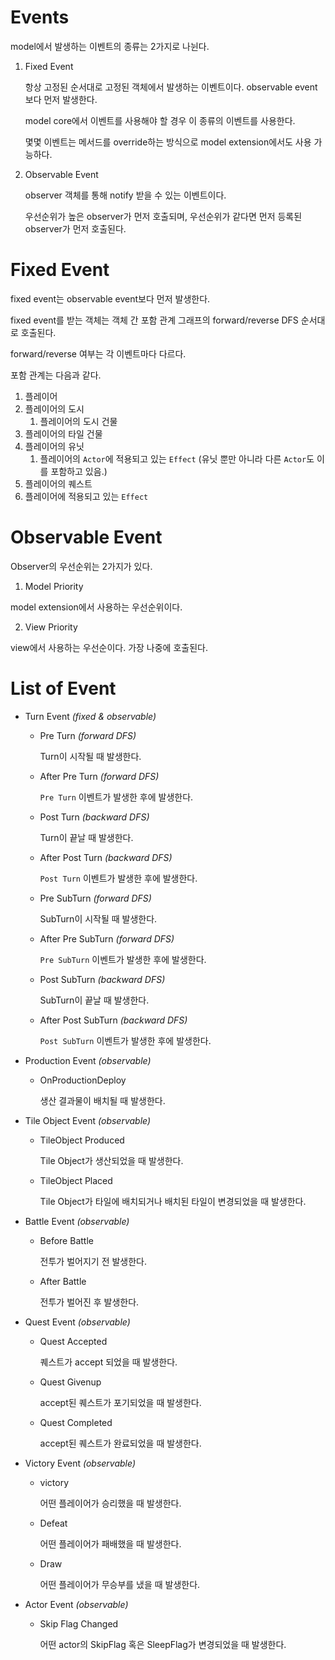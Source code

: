 # Events

model에서 발생하는 이벤트의 종류는 2가지로 나뉜다.

1. Fixed Event

    항상 고정된 순서대로 고정된 객체에서 발생하는 이벤트이다. observable event보다 먼저 발생한다.

    model core에서 이벤트를 사용해야 할 경우 이 종류의 이벤트를 사용한다.

    몇몇 이벤트는 메서드를 override하는 방식으로 model extension에서도 사용 가능하다.

2. Observable Event

    observer 객체를 통해 notify 받을 수 있는 이벤트이다.

    우선순위가 높은 observer가 먼저 호출되며, 우선순위가 같다면 먼저 등록된 observer가 먼저 호출된다.

# Fixed Event

fixed event는 observable event보다 먼저 발생한다.

fixed event를 받는 객체는 객체 간 포함 관계 그래프의 forward/reverse DFS 순서대로 호출된다.

forward/reverse 여부는 각 이벤트마다 다르다.

포함 관계는 다음과 같다.

1. 플레이어
  1. 플레이어의 도시
     1. 플레이어의 도시 건물
  2. 플레이어의 타일 건물
  3. 플레이어의 유닛
     1. 플레이어의 `Actor`에 적용되고 있는 `Effect` (유닛 뿐만 아니라 다른 `Actor`도 이를 포함하고 있음.)
  4. 플레이어의 퀘스트
  5. 플레이어에 적용되고 있는 `Effect`

# Observable Event

Observer의 우선순위는 2가지가 있다.

1. Model Priority

  model extension에서 사용하는 우선순위이다.

2. View Priority

  view에서 사용하는 우선순이다. 가장 나중에 호출된다.

# List of Event

- Turn Event *(fixed & observable)*

  - Pre Turn *(forward DFS)*

     Turn이 시작될 때 발생한다.

  - After Pre Turn *(forward DFS)*

     `Pre Turn` 이벤트가 발생한 후에 발생한다.

  - Post Turn *(backward DFS)*

     Turn이 끝날 때 발생한다.

  - After Post Turn *(backward DFS)*

     `Post Turn` 이벤트가 발생한 후에 발생한다.

  - Pre SubTurn *(forward DFS)*

     SubTurn이 시작될 때 발생한다.

  - After Pre SubTurn *(forward DFS)*

     `Pre SubTurn` 이벤트가 발생한 후에 발생한다.

  - Post SubTurn *(backward DFS)*

     SubTurn이 끝날 때 발생한다.

  - After Post SubTurn *(backward DFS)*

     `Post SubTurn` 이벤트가 발생한 후에 발생한다.

- Production Event *(observable)*
  - OnProductionDeploy

     생산 결과물이 배치될 때 발생한다.

- Tile Object Event *(observable)*
  - TileObject Produced

     Tile Object가 생산되었을 때 발생한다.

  - TileObject Placed

     Tile Object가 타일에 배치되거나 배치된 타일이 변경되었을 때 발생한다.

- Battle Event *(observable)*
  - Before Battle

     전투가 벌어지기 전 발생한다.

  - After Battle

    전투가 벌어진 후 발생한다.

- Quest Event *(observable)*
  - Quest Accepted

     퀘스트가 accept 되었을 때 발생한다.

  - Quest Givenup

     accept된 퀘스트가 포기되었을 때 발생한다.

  - Quest Completed

     accept된 퀘스트가 완료되었을 때 발생한다.

- Victory Event *(observable)*
  - victory

     어떤 플레이어가 승리했을 때 발생한다.

  - Defeat

     어떤 플레이어가 패배했을 때 발생한다.

  - Draw

     어떤 플레이어가 무승부를 냈을 때 발생한다.

- Actor Event *(observable)*
  - Skip Flag Changed

     어떤 actor의 SkipFlag 혹은 SleepFlag가 변경되었을 때 발생한다.
